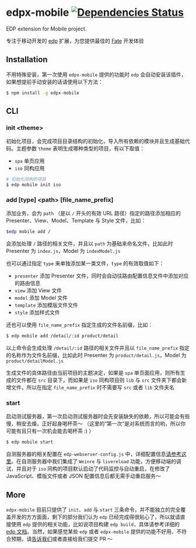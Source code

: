edpx-mobile [![Dependencies Status](https://david-dm.org/ecomfe/edpx-mobile.png)](https://david-dm.org/ecomfe/edpx-mobile)
===

EDP extension for Mobile project.

专注于移动开发的 [edp](https://github.com/ecomfe/edp) 扩展，为您提供最佳的 [Fate](http://ecomfe.github.io/fate) 开发体验

## Installation

不用特殊安装，第一次使用 `edpx-mobile` 提供的功能时 `edp` 会自动安装该插件，如果想提前手动安装的话请使用以下方法：

```sh
$ npm install -g edpx-mobile
```

## CLI

### init &lt;theme&gt;

初始化项目，会完成项目目录结构的初始化，导入所有依赖的模块并且生成基础代码。主题参数 `theme` 表明生成哪种类型的项目，有以下取值：

* `spa` 单页应用
* `iso` 同构应用

```sh
# 初始化同构的项目
$ edp mobile init iso
```

### add [type] &lt;path&gt; [file_name_prefix]

添加业务，会为 `path` （是以 `/` 开头的有效 URL 路径）指定的路径添加相应的 Presenter、View、Model、Template 与 Style 文件，比如：

```sh
$edp mobile add /
```

会添加处理 `/` 路径的相关文件，并且以 `path` 为基础来命名文件，比如此时 Presenter 为 `index.js`，Model 为 `indexModel.js`

也可以通过指定 `type` 来单独添加某一类文件，`type` 的有效取值如下：

* `presenter` 添加 Presenter 文件，同时会自动往路由配置信息文件中添加对应的路由信息
* `view` 添加 View 文件
* `model` 添加 Model 文件
* `template` 添加模版文件文件
* `style` 添加样式文件

还也可以使用 `file_name_prefix` 指定生成的文件名前缀，比如：

```sh
$ edp mobile add /detail/:id product/detail
```

以上命令会生成处理 `/detail/:id` 路径的相关文件并且以 `file_name_prefix` 指定的名称作为文件名前缀，比如此时 Presenter 为 `product/detail.js`，Model 为 `product/detailModel.js`

生成文件的具体路径由当前项目的主题决定，如果是 `spa` 单页面应用，则所有生成的文件都在 `src` 目录下，而如果是 `iso` 同构项目则 `lib` 与 `src` 文件夹下都会新增文件，所以在指定 `file_name_prefix` 时不需要写 `src` 或者 `lib` 文件夹名

### start

启动测试服务器，第一次启动测试服务器时会先安装缺失的依赖，所以可能会有些慢，稍安去燥，正好起身喝杯茶～ （这里的“第一次”是对系统而言的哟，所以你可能有且只有一次机会能去喝杯茶 :) ）

```sh
$ edp mobile start
```

自测服务器的相关配置在 `edp-webserver-config.js` 中，详细配置信息[请参考这里](https://github.com/ecomfe/edp/wiki/WebServer)。在自测服务器中我们集成了 `Weinre` 与 `livereload` 功能，方便移动端的调试，并且对于 `iso` 同构的项目默认启动了代码监控与自动重启，在修改了 JavaScript、模版文件或者 JSON 配置信息后都无需手动重启服务～

## More

`edpx-mobile` 目前只提供了 `init`、`add` 与 `start` 三条命令，并不能独立的完全覆盖开发的方方面面，剩下的部分我们认为 `edp` 已经完成得很贴心了，所以就请直接使用 `edp` 提供的相关功能，比如说项目构建 `edp build`，具体请参考详细的 [edp 文档](https://github.com/ecomfe/edp/wiki)。当然，如果感觉某些 `edp` 或者 `edpx-mobile` 提供的功能不好用、不符合预期，请[告诉我们](https://github.com/ecomfe/edpx-mobile/issues/new)或者直接给我们提交 PR ～

